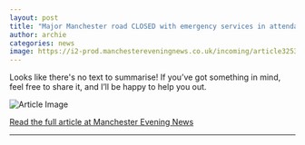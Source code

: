 ```yaml
---
layout: post
title: "Major Manchester road CLOSED with emergency services in attendance"
author: archie
categories: news
image: https://i2-prod.manchestereveningnews.co.uk/incoming/article32538085.ece/ALTERNATES/s1200/0_a57JPG.jpg
---
```

Looks like there's no text to summarise! If you’ve got something in mind, feel free to share it, and I’ll be happy to help you out.

![Article Image](https://i2-prod.manchestereveningnews.co.uk/incoming/article32538085.ece/ALTERNATES/s1200/0_a57JPG.jpg)

[Read the full article at Manchester Evening News](https://www.manchestereveningnews.co.uk/news/greater-manchester-news/live-major-manchester-road-closed-32538075)

---
